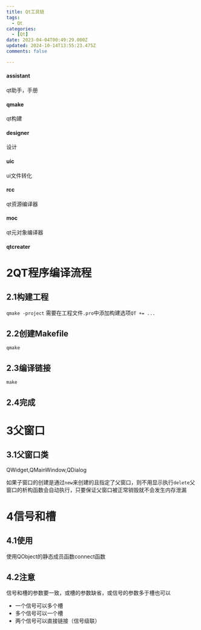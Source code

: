 ```yaml
---
title: Qt工具链
tags:
  - Qt
categories:
  - [Qt]
date: 2023-04-04T00:49:29.000Z
updated: 2024-10-14T13:55:23.475Z
comments: false

---
```


<!--more-->
#### assistant

qt助手，手册

#### qmake

qt构建

#### designer

设计

#### uic

ui文件转化

#### rcc

qt资源编译器

#### moc

qt元对象编译器

#### qtcreater

# 2QT程序编译流程

## 2.1构建工程

`qmake -project` 需要在工程文件`.pro`中添加构建选项`QT += ...`

## 2.2创建Makefile

`qmake`

## 2.3编译链接

`make`

## 2.4完成

# 3父窗口

## 3.1父窗口类

QWidget,QMainWindow,QDialog

如果子窗口的创建是通过`new`来创建的且指定了父窗口，则不用显示执行`delete`父窗口的析构函数会自动执行，只要保证父窗口被正常销毁就不会发生内存泄漏

# 4信号和槽

## 4.1使用

使用QObject的静态成员函数connect函数

## 4.2注意

信号和槽的参数要一致，或槽的参数缺省，或信号的参数多于槽也可以

+ 一个信号可以多个槽
+ 多个信号可以一个槽
+ 两个信号可以直接链接（信号级联）